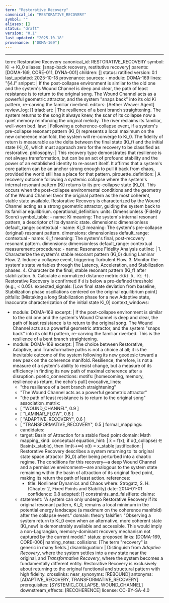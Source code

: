 ```yaml
---
term: "Restorative Recovery"
canonical_id: "RESTORATIVE_RECOVERY"
symbol: ""
aliases: []
status: "draft"
version: "0.1"
last_updated: "2025-10-18"
provenance: ["DOMA-169"]
---
```


---
term: Restorative Recovery
canonical_id: RESTORATIVE_RECOVERY
symbol: Ki → Ki_0
aliases: [snap-back recovery, restitutive recovery]
parents: [DOMA-169, CORE-011, DYNA-001]
children: []
status: ratified
version: 0.1
last_updated: 2025-10-18
provenance:
  sources:
    - module: DOMA-169
      lines: "§4.I"
      snippet: |
        If the post-collapse environment is similar to the old one and the system's Wound Channel is deep and clear, the path of least resistance is to return to the original song. The Wound Channel acts as a powerful geometric attractor, and the system "snaps back" into its old Ki pattern, re-carving the familiar riverbed.
  editors: [Aether Weaver Agent]
  review_log: []
triad:
  art: |
    The resilience of a bent branch straightening. The system returns to the song it always knew, the scar of its collapse now a quiet memory reinforcing the original melody. The river reclaims its familiar, well-worn bed.
  law: |
    Following a coherence-collapse event, if a system's pre-collapse resonant pattern (Ki_0) represents a local maximum on the new coherence manifold, the system will re-converge to Ki_0. The fidelity of return is measurable as the delta between the final state (Ki_f) and the initial state (Ki_0), which must approach zero for the recovery to be classified as restorative.
  philosophy: |
    This recovery type demonstrates that resilience is not always transformation, but can be an act of profound stability and the power of an established identity to re-assert itself. It affirms that a system's core pattern can be an anchor strong enough to pull it back from chaos, provided the world still has a place for that pattern.
pirouette_definition: |
  A recovery outcome following a systemic collapse where the system's internal resonant pattern (Ki) returns to its pre-collapse state (Ki_0). This occurs when the post-collapse environmental conditions and the geometry of the Wound Channel favor the original pattern as the most coherent, stable state available. Restorative Recovery is characterized by the Wound Channel acting as a strong geometric attractor, guiding the system back to its familiar equilibrium.
operational_definition:
  units: Dimensionless (Fidelity Score)
  symbol_table:
    - name: Ki
      meaning: The system's internal resonant pattern, a descriptor of its dynamic state.
      dimensions: dimensionless
      default_range: contextual
    - name: Ki_0
      meaning: The system's pre-collapse (original) resonant pattern.
      dimensions: dimensionless
      default_range: contextual
    - name: Ki_f
      meaning: The system's final, post-recovery resonant pattern.
      dimensions: dimensionless
      default_range: contextual
  measurement:
    procedures:
      - name: Resonance Fidelity Analysis
        outline: |
          1. Characterize the system's stable resonant pattern (Ki_0) during Laminar Flow.
          2. Induce a collapse event, triggering Turbulent Flow.
          3. Monitor the system's state variables through the Latency, Acceleration, and Stabilization phases.
          4. Characterize the final, stable resonant pattern (Ki_f) after stabilization.
          5. Calculate a normalized distance metric `d(Ki_0, Ki_f)`. Restorative Recovery is confirmed if `d` is below a pre-defined threshold (e.g., < 0.05).
        expected_signals: [Low final state deviation from baseline, Stabilization phase oscillations centered on the original equilibrium point]
        pitfalls: [Mistaking a long Stabilization phase for a new Adaptive state, Inaccurate characterization of the initial state Ki_0]
context_windows:
  - module: DOMA-169
    excerpt: |
      If the post-collapse environment is similar to the old one and the system's Wound Channel is deep and clear, the path of least resistance is to return to the original song. The Wound Channel acts as a powerful geometric attractor, and the system "snaps back" into its old Ki pattern, re-carving the familiar riverbed. This is the resilience of a bent branch straightening.
  - module: DOMA-169
    excerpt: |
      The choice between Restorative, Adaptive, and Transformative paths is not a choice at all; it is the inevitable outcome of the system following its new geodesic toward a new peak on the coherence manifold. Resilience, therefore, is not a measure of a system's ability to resist change, but a measure of its efficiency in finding its new path of maximal coherence after a disruption.
poetic_connections:
  motifs: [homecoming, memory, resilience as return, the echo's pull]
  evocative_lines:
    - "the resilience of a bent branch straightening"
    - "The Wound Channel acts as a powerful geometric attractor"
    - "the path of least resistance is to return to the original song"
  association_matrix:
    - [ "WOUND_CHANNEL", 0.9 ]
    - [ "LAMINAR_FLOW", 0.8 ]
    - [ "ADAPTIVE_RECOVERY", 0.6 ]
    - [ "TRANSFORMATIVE_RECOVERY", 0.5 ]
formal_mappings:
  candidates:
    - target: Basin of Attraction for a stable fixed point
      domain: Math
      mapping_kind: conceptual
      equation_hint: |
        ẋ = f(x); if x(t_collapse) ∈ Basin(x_stable), then lim(t→∞) x(t) = x_stable
      justification: |
        Restorative Recovery describes a system returning to its original state space attractor (Ki_0) after being perturbed into a chaotic regime. The conditions for this recovery—a deep Wound Channel and a permissive environment—are analogous to the system state remaining within the basin of attraction of its original fixed point, making its return the path of least action.
      references:
        - title: Nonlinear Dynamics and Chaos
          where: Strogatz, S. H. (Chapter 2, Fixed Points and Stability)
          date: 2014-01-01
      confidence: 0.8
  adopted: []
constraints_and_falsifiers:
  claims:
    - statement: "A system can only undergo Restorative Recovery if its original resonant pattern, Ki_0, remains a local minimum in the potential energy landscape (a maximum on the coherence manifold) after the collapse event."
      domain: theory
      falsifier: "Observing a system return to Ki_0 even when an alternative, more coherent state (Ki_new) is demonstrably available and accessible. This would imply a non-Lagrangian, memory-dominant recovery mechanism not captured by the current model."
      status: proposed
      links: [DOMA-169, CORE-006]
naming_notes:
  collisions: [The term "recovery" is generic in many fields.]
  disambiguation: |
    Distinguish from *Adaptive Recovery*, where the system settles into a *new* state near the original, and *Transformative Recovery*, where the system becomes a fundamentally different entity. Restorative Recovery is exclusively about returning to the original functional and structural pattern with high fidelity.
crosslinks:
  near_synonyms: [REBOUND]
  antonyms: [ADAPTIVE_RECOVERY, TRANSFORMATIVE_RECOVERY]
  prerequisites: [SYSTEMIC_COLLAPSE, WOUND_CHANNEL]
  downstream_effects: [RECOHERENCE]
license: CC-BY-SA-4.0
---